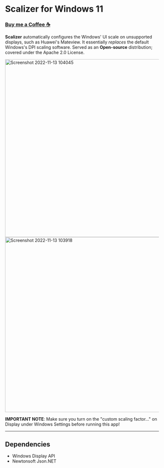 # Scalizer for Windows 11

### [Buy me a Coffee ☕](https://www.buymeacoffee.com/wonmor)

**Scalizer** automatically configures the Windows' UI scale on unsupported displays, such as Huawei's Mateview.
It essentially *replaces* the default Windows's DPI scaling software. Served as an **Open-source** distribution; covered under the Apache 2.0 License.

<img width="583" alt="Screenshot 2022-11-13 104045" src="https://user-images.githubusercontent.com/35755386/201530562-6488f21f-3500-43fc-831a-f3dda39745b5.png">

<img width="574" alt="Screenshot 2022-11-13 103918" src="https://user-images.githubusercontent.com/35755386/201530569-aa2e41bf-ec6c-4c60-8b9b-a7bfadf4dbe6.png">

**IMPORTANT NOTE**: Make sure you turn on the "custom scaling factor..." on Display under Windows Settings before running this app!

---

## Dependencies
- Windows Display API
- Newtonsoft Json.NET


